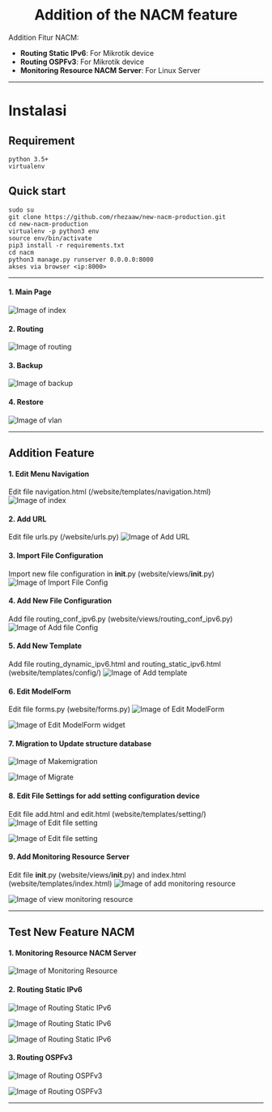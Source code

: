 <h1 align="center">Addition of the NACM feature</h1>

Addition Fitur NACM:
- **Routing Static IPv6**: For Mikrotik device
- **Routing OSPFv3**: For Mikrotik device
- **Monitoring Resource NACM Server**: For Linux Server

___


# Instalasi
## Requirement
    python 3.5+
    virtualenv
    
## Quick start
    sudo su
    git clone https://github.com/rhezaaw/new-nacm-production.git
    cd new-nacm-production
    virtualenv -p python3 env
    source env/bin/activate
    pip3 install -r requirements.txt
    cd nacm
    python3 manage.py runserver 0.0.0.0:8000
    akses via browser <ip:8000>
    
___

#### 1. Main Page
![Image of index](https://drive.google.com/uc?export=view&id=1amb9qXStcDtTMD7m5bR4qF641OBTo5vd)

#### 2. Routing
![Image of routing](https://drive.google.com/uc?export=view&id=13R-27aBNIoTrQzTVfyAMYRbrCXbx4SP9)

#### 3. Backup
![Image of backup](https://drive.google.com/uc?export=view&id=1D3I5AnDnBeAHYkGX59mRVp4L7BydjmPa)

#### 4. Restore
![Image of vlan](https://drive.google.com/uc?export=view&id=1zVi9I7bCvJ6f4NUe3ooFPqNfoSLfh3we)

___


## Addition Feature

#### 1. Edit Menu Navigation
Edit file navigation.html (/website/templates/navigation.html)
![Image of index](https://drive.google.com/uc?export=view&id=1MfO2Mq8UG9LxT7MAkJWYdsDWabPc3hl-)

#### 2. Add URL
Edit file urls.py (/website/urls.py)
![Image of Add URL](https://drive.google.com/uc?export=view&id=16TPVqu_gaSze6_0I6OYkT3WDHtC0RCZ3)

#### 3. Import File Configuration
Import new file configuration in __init__.py (website/views/__init__.py)
![Image of Import File Config](https://drive.google.com/uc?export=view&id=1E_a5pogEtCmlXb2rHzdQb_55J8p8JPiQ)

#### 4. Add New File Configuration
Add file routing_conf_ipv6.py (website/views/routing_conf_ipv6.py)
![Image of Add file Config](https://drive.google.com/uc?export=view&id=1j63UEiTBL3JC1D96F6BNeMcqGhgHncM2)

#### 5. Add New Template
Add file routing_dynamic_ipv6.html and routing_static_ipv6.html (website/templates/config/)
![Image of Add template](https://drive.google.com/uc?export=view&id=1ugbXsUDdt3pb8Wp5IkA_-ZKjDdBxm8Wt)

#### 6. Edit ModelForm
Edit file forms.py (website/forms.py)
![Image of Edit ModelForm](https://drive.google.com/uc?export=view&id=1hDxKDxW9exG-kfjgcZI6KVCZ8aMPbPsc)

![Image of Edit ModelForm widget](https://drive.google.com/uc?export=view&id=1-eqxdVBlv2saiVPc_oqkoJqbEX3BcCW9)

#### 7. Migration to Update structure database
![Image of Makemigration](https://drive.google.com/uc?export=view&id=1lp2qtF7j4sxf280Sovx5iEYG8MwX8TXP)

![Image of Migrate](https://drive.google.com/uc?export=view&id=1ZotCMTvLCxgo0s4wJyuYkBubsQR2iYrx)

#### 8. Edit File Settings for add setting configuration device 
Edit file add.html and edit.html (website/templates/setting/)
![Image of Edit file setting](https://drive.google.com/uc?export=view&id=1WonihNw1I0UqL3d_iHNzhYEiewk8Rw8X)

![Image of Edit file setting](https://drive.google.com/uc?export=view&id=1JMzVKdjaNOvNzhgvspkwXn-ki60HApSQ)

#### 9. Add Monitoring Resource Server
Edit file __init__.py (website/views/__init__.py) and index.html (website/templates/index.html)
![Image of add monitoring resource](https://drive.google.com/uc?export=view&id=17nrAdqZa6lt-_u_eMFCrp3l9ITcuaIKM)

![Image of view monitoring resource](https://drive.google.com/uc?export=view&id=1UnHwZpym5O9KGEQPJGJlBjbtDnXwfE8V)

___


## Test New Feature NACM

#### 1. Monitoring Resource NACM Server
![Image of Monitoring Resource](https://drive.google.com/uc?export=view&id=1AQPRc7v-ZZvYi6Bd4-0Wub4qfTh-RMBr)

#### 2. Routing Static IPv6
![Image of Routing Static IPv6](https://drive.google.com/uc?export=view&id=1HI6SlF17BMRyIL14biIzVQPwoTUP2w82)

![Image of Routing Static IPv6](https://drive.google.com/uc?export=view&id=1T2zmRidJkfPtcylG1jtd_RQCIL20Ult-)

![Image of Routing Static IPv6](https://drive.google.com/uc?export=view&id=1zQJSG-7fB35k2JiiabQP-umPMWpnTnbe)

#### 3. Routing OSPFv3
![Image of Routing OSPFv3](https://drive.google.com/uc?export=view&id=1Oqyl397xRB-BzrM0_6s88uSVm0kne9qb)

![Image of Routing OSPFv3](https://drive.google.com/uc?export=view&id=1vGkGuZYTs8pG5lHRQT98pA54kDGIfx_V)


___
